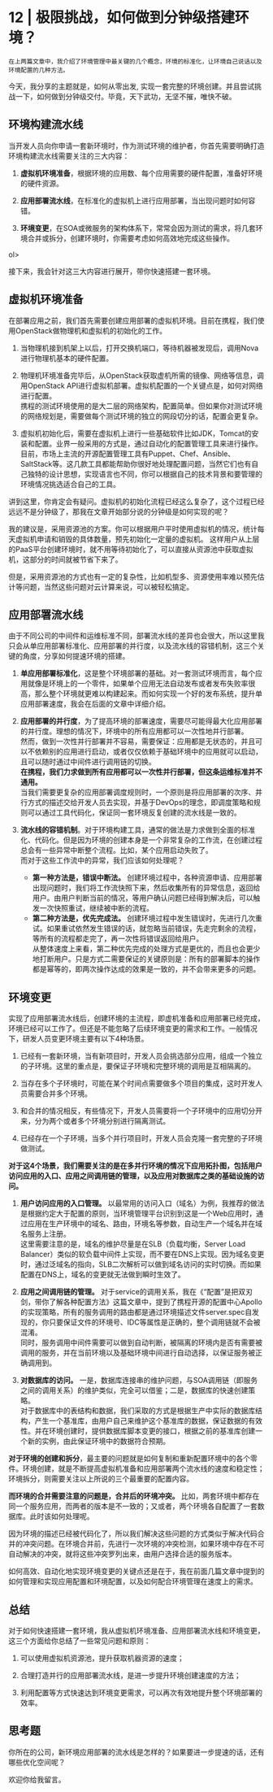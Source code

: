 # 12 | 极限挑战，如何做到分钟级搭建环境？

    在上两篇文章中，我介绍了环境管理中最关键的几个概念，环境的标准化，让环境自己说话以及环境配置的几种方法。

今天，我分享的主题就是，如何从零出发, 实现一套完整的环境创建。并且尝试挑战一下，如何做到分钟级交付。毕竟，天下武功，无坚不摧，唯快不破。

## 环境构建流水线

当开发人员向你申请一套新环境时，作为测试环境的维护者，你首先需要明确打造环境构建流水线需要关注的三大内容：

1.  **虚拟机环境准备**，根据环境的应用数、每个应用需要的硬件配置，准备好环境的硬件资源。
    
2.  **应用部署流水线**，在标准化的虚拟机上进行应用部署，当出现问题时如何容错。
    
3.  **环境变更**，在SOA或微服务的架构体系下，常常会因为测试的需求，将几套环境合并或拆分，创建环境时，你需要考虑如何高效地完成这些操作。
    
ol>

接下来，我会针对这三大内容进行展开，带你快速搭建一套环境。

## 虚拟机环境准备

在部署应用之前，我们首先需要创建应用部署的虚拟机环境。目前在携程，我们使用OpenStack做物理机和虚拟机的初始化的工作。

1.  当物理机接到机架上以后，打开交换机端口，等待机器被发现后，调用Nova进行物理机基本的硬件配置。
    
2.  物理机环境准备完毕后，从OpenStack获取虚机所需的镜像、网络等信息，调用OpenStack API进行虚拟机部署。虚拟机配置的一个关键点是，如何对网络进行配置。  
    携程的测试环境使用的是大二层的网络架构，配置简单。但如果你对测试环境的网络规划是，需要做每个测试环境的独立的网段切分的话，配置会更复杂。
    
3.  虚拟机初始化后，需要在虚拟机上进行一些基础软件比如JDK，Tomcat的安装和配置。业界一般采用的方式是，通过自动化的配置管理工具来进行操作。  
    目前，市场上主流的开源配置管理工具有Puppet、Chef、Ansible、SaltStack等。这几款工具都能帮助你很好地处理配置问题，当然它们也有自己独特的设计思想，实现语言也不同，你可以根据自己的技术背景和要管理的环境情况挑选适合自己的工具。
    

讲到这里，你肯定会有疑问。虚拟机的初始化流程已经这么复杂了，这个过程已经远远不是分钟级了，那我在文章开始部分说的分钟级是如何实现的呢？

我的建议是，采用资源池的方案。你可以根据用户平时使用虚拟机的情况，统计每天虚拟机申请和销毁的具体数量，预先初始化一定量的虚拟机。 这样用户从上层的PaaS平台创建环境时，就不用等待初始化了，可以直接从资源池中获取虚拟机，这部分的时间就被节省下来了。

但是，采用资源池的方式也有一定的复杂性，比如机型多、资源使用率难以预先估计等问题，当然这些问题对云计算来说，可以被轻松搞定。

## 应用部署流水线

由于不同公司的中间件和运维标准不同，部署流水线的差异也会很大，所以这里我只会从单应用部署标准化、应用部署的并行度，以及流水线的容错机制，这三个关键的角度，分享如何提速环境的搭建。

1.  **单应用部署标准化**，这是整个环境部署的基础。对一套测试环境而言，每个应用就像是环境上的一个零件，如果单个应用无法自动发布或者发布失败率很高，那么整个环境就更难以构建起来。而如何实现一个好的发布系统，提升单应用部署速度，我会在后面的文章中详细介绍。
    
2.  **应用部署的并行度**，为了提高环境的部署速度，需要尽可能得最大化应用部署的并行度。理想的情况下，环境中的所有应用都可以一次性地并行部署。  
    然而，做到一次性并行部署并不容易，需要保证：应用都是无状态的，并且可以不依赖别的应用进行启动，或者仅仅依赖于基础环境中的应用就可以启动，且可以随时通过中间件进行调用链的切换。  
    **在携程，我们力求做到所有应用都可以一次性并行部署，但这条运维标准并不通用。**  
    当我们需要更复杂的应用部署调度规则时，一个原则是将应用部署的次序、并行方式的描述交给开发人员去实现，并基于DevOps的理念，即调度策略和规则可以通过工具代码化，保证同一套环境反复创建的流水线是一致的。
    
3.  **流水线的容错机制**。对于环境构建工具，通常的做法是力求做到全面的标准化、代码化。但是因为环境的创建本身是一个非常复杂的工作流，在创建过程总会有一些异常中断整个流程。比如，某个应用启动失败了。  
    而对于这些工作流中的异常，我们应该如何处理呢？
    
    *   **第一种方法是，错误中断法。** 创建环境过程中，各种资源申请、应用部署出现问题时，我们将工作流快照下来，然后收集所有的异常信息，返回给用户。由用户判断当前的情况，等用户确认问题已经得到解决后，可以触发一次快照重试，继续被中断的流程。
    *   **第二种方法是，优先完成法。** 创建环境过程中发生错误时，先进行几次重试。如果重试依然发生错误的话，就忽略当前错误，先走完剩余的流程，等所有的流程都走完了，再一次性将错误返回给用户。  
        从整体速度上来看，第二种优先完成的处理方式是更优的，而且也会更少地打断用户。只是方式二需要保证的关键原则是：所有的部署脚本的操作都是幂等的，即两次操作达成的效果是一致的，并不会带来更多的问题。

## 环境变更

实现了应用部署流水线后，创建环境的主流程，即虚机准备和应用部署已经完成，环境已经可以工作了。但还是不能忽略了后续环境变更的需求和工作。一般情况下，研发人员变更环境主要有以下4种场景。

1.  已经有一套新环境，当有新项目时，开发人员会挑选部分应用，组成一个独立的子环境。这里的重点是，要保证子环境和完整环境的调用是互相隔离的。
    
2.  当存在多个子环境时，可能在某个时间点需要做多个项目的集成，这时开发人员需要合并多个环境。
    
3.  和合并的情况相反，有些情况下，开发人员需要将一个子环境中的应用切分开来，分为两个或者多个环境分别进行隔离测试。
    
4.  已经存在一个子环境，当多个并行项目时，开发人员会克隆一套完整的子环境做测试。
    

**对于这4个场景，我们需要关注的是在多并行环境的情况下应用拓扑图，包括用户访问应用的入口、应用之间调用链的管理，以及应用对数据库之类的基础设施的访问。**

1.  **用户访问应用的入口管理。** 以最常用的访问入口（域名）为例，我推荐的做法是根据约定大于配置的原则，当环境管理平台识别到这是一个Web应用时，通过应用在生产环境中的域名、路由，环境名等参数，自动生产一个域名并在域名服务上注册。  
    这里需要注意的是，域名的维护尽量是在SLB（负载均衡，Server Load Balancer）类似的软负载中间件上实现，而不要在DNS上实现。因为域名变更时，通过泛域名的指向，SLB二次解析可以做到域名访问的实时切换。而如果配置在DNS上，域名的变更就无法做到瞬时生效了。
    
2.  **应用之间调用链的管理。** 对于service的调用关系，我在《“配置”是把双刃剑，带你了解各种配置方法》这篇文章中，提到了携程开源的配置中心Apollo的实现策略，所有的服务调用的路由都是通过环境描述文件server.spec自发现的，你只要保证文件的环境号、IDC等属性是正确的，整个调用链就不会被混淆。  
    同时，服务调用中间件需要可以做到自动判断，被隔离的环境内是否有需要被调用的服务，并在当前环境以及基础环境中间进行自动选择，以保证服务被正确调用到。
    
3.  **对数据库的访问。** 一是，数据库连接串的维护问题，与SOA调用链（即服务之间的调用关系）的维护类似，完全可以借鉴；二是，数据库的快速创建策略。  
    对于数据库中的表结构和数据，我们采取的方式是根据生产中实际的数据库结构，产生一个基准库，由用户自己来维护这个基准库的数据，保证数据的有效性。并在环境创建时，提供数据库脚本变更的接口，根据之前的基准库创建一个新的实例，由此保证环境中的数据符合预期。
    

**对于环境的创建和拆分**，最主要的问题就是如何复制和重新配置环境中的各个零件。环境创建，就是不断提高虚拟机准备和应用部署两个流水线的速度和稳定性；环境拆分，则需要关注以上所说的三个最重要的配置内容。

**而环境的合并需要注意的问题是，合并后的环境冲突。** 比如，两套环境中都存在同一个服务应用，而两者的版本是不一致的；又或者，两个环境各自配置了一套数据库。此时该如何处理呢。

因为环境的描述已经被代码化了，所以我们解决这些问题的方式类似于解决代码合并的冲突问题。在环境合并前，先进行一次环境的冲突检测，如果环境中存在不可自动解决的冲突，就将这些冲突罗列出来，由用户选择合适的服务版本。

如何高效、自动化地实现环境变更的关键点还是在于，我在前面几篇文章中提到的如何管理和实现应用配置和环境配置，以及如何配合环境管理在速度上的需求。

## 总结

对于如何快速搭建一套环境，我从虚拟机环境准备、应用部署流水线和环境变更，这三个方面给你总结了一些常见问题和原则：

1.  可以使用虚拟机资源池，提升获取机器资源的速度；
    
2.  合理打造并行的应用部署流水线，是进一步提升环境创建速度的方法；
    
3.  利用配置等方式快速达到环境变更需求，可以再次有效地提升整个环境部署的效率。
    

## 思考题

你所在的公司，新环境应用部署的流水线是怎样的？如果要进一步提速的话，还有哪些优化空间呢？

欢迎你给我留言。
    